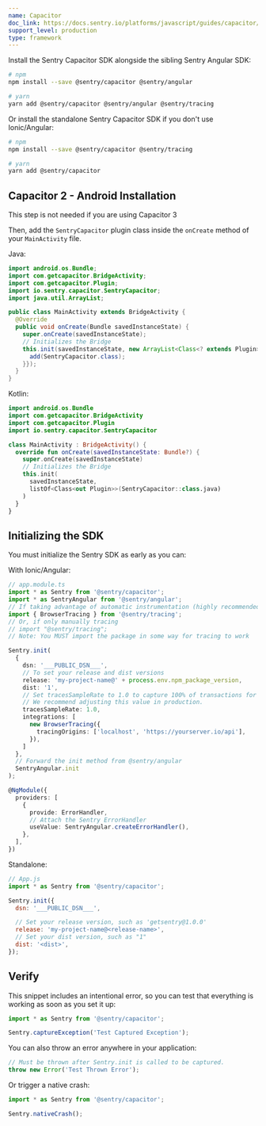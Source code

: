 ```yaml
---
name: Capacitor
doc_link: https://docs.sentry.io/platforms/javascript/guides/capacitor/
support_level: production
type: framework
---
```


Install the Sentry Capacitor SDK alongside the sibling Sentry Angular SDK:

```bash
# npm
npm install --save @sentry/capacitor @sentry/angular

# yarn
yarn add @sentry/capacitor @sentry/angular @sentry/tracing
```

Or install the standalone Sentry Capacitor SDK if you don't use Ionic/Angular:

```bash
# npm
npm install --save @sentry/capacitor @sentry/tracing

# yarn
yarn add @sentry/capacitor
```

## Capacitor 2 - Android Installation

<Note>

 This step is not needed if you are using Capacitor 3
 
</Note>

Then, add the `SentryCapacitor` plugin class inside the `onCreate` method of your `MainActivity` file.

Java:

```java
import android.os.Bundle;
import com.getcapacitor.BridgeActivity;
import com.getcapacitor.Plugin;
import io.sentry.capacitor.SentryCapacitor;
import java.util.ArrayList;

public class MainActivity extends BridgeActivity {
  @Override
  public void onCreate(Bundle savedInstanceState) {
    super.onCreate(savedInstanceState);
    // Initializes the Bridge
    this.init(savedInstanceState, new ArrayList<Class<? extends Plugin>>() {{
      add(SentryCapacitor.class);
    }});
  }
}
```

Kotlin:

```kotlin
import android.os.Bundle
import com.getcapacitor.BridgeActivity
import com.getcapacitor.Plugin
import io.sentry.capacitor.SentryCapacitor

class MainActivity : BridgeActivity() {
  override fun onCreate(savedInstanceState: Bundle?) {
    super.onCreate(savedInstanceState)
    // Initializes the Bridge
    this.init(
      savedInstanceState,
      listOf<Class<out Plugin>>(SentryCapacitor::class.java)
    )
  }
}
```

## Initializing the SDK

You must initialize the Sentry SDK as early as you can:

With Ionic/Angular:

```typescript
// app.module.ts
import * as Sentry from '@sentry/capacitor';
import * as SentryAngular from '@sentry/angular';
// If taking advantage of automatic instrumentation (highly recommended)
import { BrowserTracing } from '@sentry/tracing';
// Or, if only manually tracing
// import "@sentry/tracing";
// Note: You MUST import the package in some way for tracing to work

Sentry.init(
  {
    dsn: '___PUBLIC_DSN___',
    // To set your release and dist versions
    release: 'my-project-name@' + process.env.npm_package_version,
    dist: '1',
    // Set tracesSampleRate to 1.0 to capture 100% of transactions for performance monitoring.
    // We recommend adjusting this value in production.
    tracesSampleRate: 1.0,
    integrations: [
      new BrowserTracing({
        tracingOrigins: ['localhost', 'https://yourserver.io/api'],
      }),
    ]
  },
  // Forward the init method from @sentry/angular
  SentryAngular.init
);

@NgModule({
  providers: [
    {
      provide: ErrorHandler,
      // Attach the Sentry ErrorHandler
      useValue: SentryAngular.createErrorHandler(),
    },
  ],
})
```

Standalone:

```javascript
// App.js
import * as Sentry from '@sentry/capacitor';

Sentry.init({
  dsn: '___PUBLIC_DSN___',

  // Set your release version, such as 'getsentry@1.0.0'
  release: 'my-project-name@<release-name>',
  // Set your dist version, such as "1"
  dist: '<dist>',
});
```

## Verify

This snippet includes an intentional error, so you can test that everything is working as soon as you set it up:

```javascript
import * as Sentry from '@sentry/capacitor';

Sentry.captureException('Test Captured Exception');
```

You can also throw an error anywhere in your application:

```javascript
// Must be thrown after Sentry.init is called to be captured.
throw new Error('Test Thrown Error');
```

Or trigger a native crash:

```javascript
import * as Sentry from '@sentry/capacitor';

Sentry.nativeCrash();
```
